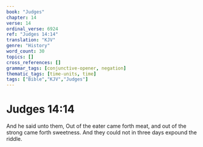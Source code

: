 ```yaml
---
book: "Judges"
chapter: 14
verse: 14
ordinal_verse: 6924
ref: "Judges 14:14"
translation: "KJV"
genre: "History"
word_count: 30
topics: []
cross_references: []
grammar_tags: [conjunctive-opener, negation]
thematic_tags: [time-units, time]
tags: ["Bible","KJV","Judges"]
---
```


# Judges 14:14

And he said unto them, Out of the eater came forth meat, and out of the strong came forth sweetness. And they could not in three days expound the riddle.
